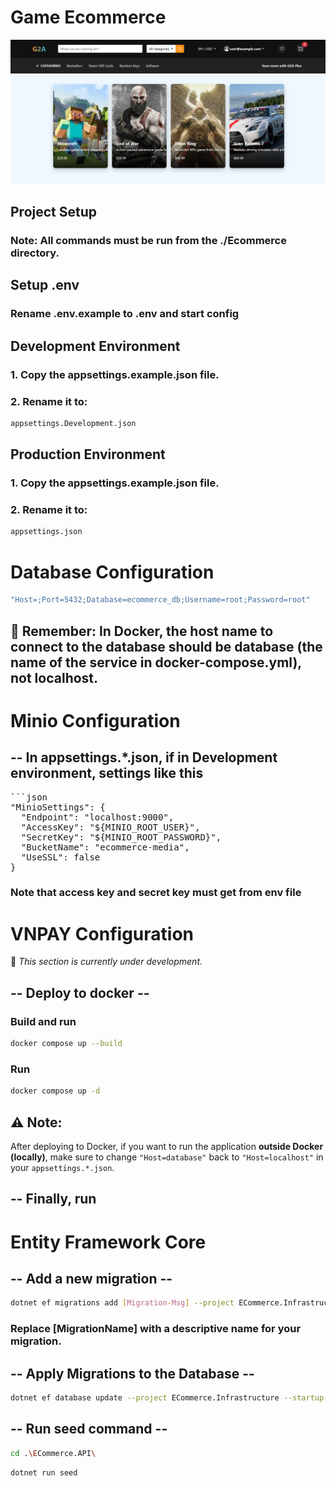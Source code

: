 # Game Ecommerce
![LOGO](./assets/image.png)

## Project Setup
### Note: All commands must be run from the ./Ecommerce directory.

## Setup .env
### Rename .env.example to .env and start config

## Development Environment
### 1. Copy the appsettings.example.json file.
### 2. Rename it to:
```sh
appsettings.Development.json
```

## Production Environment
### 1. Copy the appsettings.example.json file.
### 2. Rename it to:
```sh
appsettings.json
```

# Database Configuration
```sh
"Host=;Port=5432;Database=ecommerce_db;Username=root;Password=root"
```
## 🧠 Remember: In Docker, the host name to connect to the database should be database (the name of the service in docker-compose.yml), not localhost.

# Minio Configuration
## -- In appsettings.*.json, if in Development environment, settings like this
<pre lang="md">
```json
"MinioSettings": {
  "Endpoint": "localhost:9000",
  "AccessKey": "${MINIO_ROOT_USER}",
  "SecretKey": "${MINIO_ROOT_PASSWORD}",
  "BucketName": "ecommerce-media",
  "UseSSL": false
}
</pre>
### Note that access key and secret key must get from env file

# VNPAY Configuration
🚧 *This section is currently under development.* 

## -- Deploy to docker -- 
### Build and run
```sh
docker compose up --build
```
### Run 
```sh 
docker compose up -d 
```

## ⚠️ Note:
After deploying to Docker, if you want to run the application **outside Docker (locally)**, make sure to change `"Host=database"` back to `"Host=localhost"` in your `appsettings.*.json`.
## -- Finally, run 

# Entity Framework Core
## -- Add a new migration -- 
```sh
dotnet ef migrations add [Migration-Msg] --project ECommerce.Infrastructure --startup-project ECommerce.API --output-dir Data/Migrations
```

### Replace [MigrationName] with a descriptive name for your migration.

## -- Apply Migrations to the Database --
```sh
dotnet ef database update --project ECommerce.Infrastructure --startup-project ECommerce.API
```


## -- Run seed command --
```sh
cd .\ECommerce.API\
```
```sh
dotnet run seed
```
